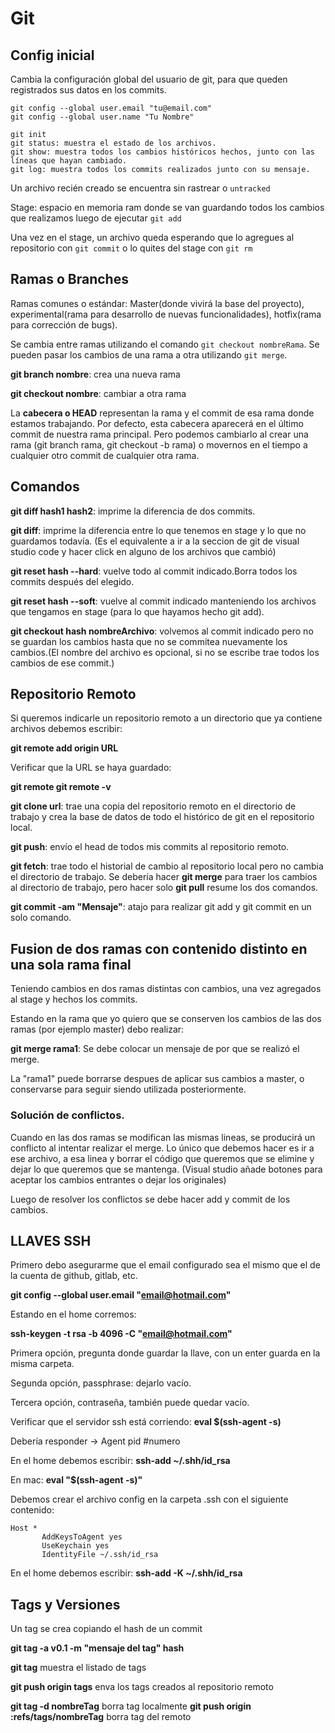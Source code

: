 # Git

## Config inicial

Cambia la configuración global del usuario de git, para que queden registrados sus datos en los commits.
```
git config --global user.email "tu@email.com"
git config --global user.name "Tu Nombre"
```

```
git init
git status: muestra el estado de los archivos.
git show: muestra todos los cambios históricos hechos, junto con las líneas que hayan cambiado.
git log: muestra todos los commits realizados junto con su mensaje.
```

Un archivo recién creado se encuentra sin rastrear o `untracked`

Stage: espacio en memoria ram donde se van guardando todos los cambios que realizamos luego de ejecutar `git add`

Una vez en el stage, un archivo queda esperando que lo agregues al repositorio con `git commit` o lo quites del stage con `git rm`

## Ramas o Branches
Ramas comunes o estándar: Master(donde vivirá la base del proyecto), experimental(rama para desarrollo de nuevas funcionalidades), hotfix(rama para corrección de bugs).

Se cambia entre ramas utilizando el comando `git checkout nombreRama`.
Se pueden pasar los cambios de una rama a otra utilizando `git merge`.

**git branch nombre**: crea una nueva rama

**git checkout nombre**: cambiar a otra rama

La **cabecera o HEAD** representan la rama y el commit de esa rama donde estamos trabajando. Por defecto, esta cabecera aparecerá en el último commit de nuestra rama principal. Pero podemos cambiarlo al crear una rama (git branch rama, git checkout -b rama) o movernos en el tiempo a cualquier otro commit de cualquier otra rama.


## Comandos

**git diff hash1 hash2**: imprime la diferencia de dos commits. 

**git diff**: imprime la diferencia entre lo que tenemos en stage y lo que no guardamos todavía. (Es el equivalente a ir a la seccion de git de visual studio code y hacer click en alguno de los archivos que cambió)

**git reset hash --hard**: vuelve todo al commit indicado.Borra todos los commits después del elegido.

**git reset hash --soft**: vuelve al commit indicado manteniendo los archivos que tengamos en stage (para lo que hayamos hecho git add).

**git checkout hash nombreArchivo**: volvemos al commit indicado pero no se guardan los cambios hasta que no se commitea nuevamente los cambios.(El nombre del archivo es opcional, si no se escribe trae todos los cambios de ese commit.)

## Repositorio Remoto

Si queremos indicarle un repositorio remoto a un directorio que ya contiene archivos debemos escribir:

**git remote add origin URL**

Verificar que la URL se haya guardado:

**git remote
git remote -v**



**git clone url**: trae una copia del repositorio remoto en el directorio de trabajo y crea la base de datos de todo el histórico de git en el repositorio local.

**git push**: envío el head de todos mis commits al repositorio remoto.

**git fetch**: trae todo el historial de cambio al repositorio local pero no cambia el directorio de trabajo. Se debería hacer **git merge** para traer los cambios al directorio de trabajo, pero hacer solo **git pull** resume los dos comandos.

**git commit -am "Mensaje"**: atajo para realizar git add y git commit en un solo comando.

## Fusion de dos ramas con contenido distinto en una sola rama final

Teniendo cambios en dos ramas distintas con cambios, una vez agregados al stage y hechos los commits.

Estando en la rama que yo quiero que se conserven los cambios de las dos ramas (por ejemplo master) debo realizar: 

**git merge rama1**: Se debe colocar un mensaje de por que se realizó el merge.

La "rama1" puede borrarse despues de aplicar sus cambios a master, o conservarse para seguir siendo utilizada posteriormente.

### Solución de conflictos.

Cuando en las dos ramas se modifican las mismas lineas, se producirá un conflicto al intentar realizar el merge.
Lo único que debemos hacer es ir a ese archivo, a esa linea y borrar el código que queremos que se elimine y dejar lo que queremos que se mantenga.
(Visual studio añade botones para aceptar los cambios entrantes o dejar los originales)

Luego de resolver los conflictos se debe hacer add y commit de los cambios.

## LLAVES SSH

Primero debo asegurarme que el email configurado sea el mismo que el de la cuenta de github, gitlab, etc.

**git config --global user.email "email@hotmail.com"**

Estando en el home corremos:

**ssh-keygen -t rsa -b 4096 -C "email@hotmail.com"**

Primera opción, pregunta donde guardar la llave, con un enter guarda en la misma carpeta.

Segunda opción, passphrase: dejarlo vacío.

Tercera opción, contraseña, también puede quedar vacío.

Verificar que el servidor ssh está corriendo: **eval $(ssh-agent -s)**

Debería responder -> Agent pid #numero

En el home debemos escribir: **ssh-add ~/.shh/id_rsa**

En mac: **eval "$(ssh-agent -s)"**

Debemos crear el archivo config en la carpeta .ssh con el siguiente contenido:

```
Host *
       AddKeysToAgent yes
       UseKeychain yes
       IdentityFile ~/.ssh/id_rsa
```

En el home debemos escribir: **ssh-add -K ~/.shh/id_rsa**

## Tags y Versiones

Un tag se crea copiando el hash de un commit 

**git tag -a v0.1 -m "mensaje del tag" hash**

**git tag** muestra el listado de tags

**git push origin tags** enva los tags creados al repositorio remoto

**git tag -d nombreTag** borra tag localmente
**git push origin :refs/tags/nombreTag** borra tag del remoto







 










